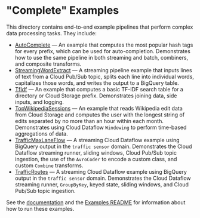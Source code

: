 <!--
    Licensed to the Apache Software Foundation (ASF) under one
    or more contributor license agreements.  See the NOTICE file
    distributed with this work for additional information
    regarding copyright ownership.  The ASF licenses this file
    to you under the Apache License, Version 2.0 (the
    "License"); you may not use this file except in compliance
    with the License.  You may obtain a copy of the License at

      http://www.apache.org/licenses/LICENSE-2.0

    Unless required by applicable law or agreed to in writing,
    software distributed under the License is distributed on an
    "AS IS" BASIS, WITHOUT WARRANTIES OR CONDITIONS OF ANY
    KIND, either express or implied.  See the License for the
    specific language governing permissions and limitations
    under the License.
-->

# "Complete" Examples

This directory contains end-to-end example pipelines that perform complex data processing tasks. They include:

<ul>
  <li><a href="https://github.com/GoogleCloudPlatform/DataflowJavaSDK/blob/master/examples/src/main/java/com/google/cloud/dataflow/examples/complete/AutoComplete.java">AutoComplete</a>
  &mdash; An example that computes the most popular hash tags for every
  prefix, which can be used for auto-completion. Demonstrates how to use the
  same pipeline in both streaming and batch, combiners, and composite
  transforms.</li>
  <li><a href="https://github.com/GoogleCloudPlatform/DataflowJavaSDK/blob/master/examples/src/main/java/com/google/cloud/dataflow/examples/complete/StreamingWordExtract.java">StreamingWordExtract</a>
  &mdash; A streaming pipeline example that inputs lines of text from a Cloud
  Pub/Sub topic, splits each line into individual words, capitalizes those
  words, and writes the output to a BigQuery table.
  </li>
  <li><a href="https://github.com/GoogleCloudPlatform/DataflowJavaSDK/blob/master/examples/src/main/java/com/google/cloud/dataflow/examples/complete/TfIdf.java">TfIdf</a>
  &mdash; An example that computes a basic TF-IDF search table for a directory or
  Cloud Storage prefix. Demonstrates joining data, side inputs, and logging.
  </li>
  <li><a href="https://github.com/GoogleCloudPlatform/DataflowJavaSDK/blob/master/examples/src/main/java/com/google/cloud/dataflow/examples/complete/TopWikipediaSessions.java">TopWikipediaSessions</a>
  &mdash; An example that reads Wikipedia edit data from Cloud Storage and
  computes the user with the longest string of edits separated by no more than
  an hour within each month. Demonstrates using Cloud Dataflow
  <code>Windowing</code> to perform time-based aggregations of data.
  </li>
  <li><a href="https://github.com/GoogleCloudPlatform/DataflowJavaSDK/blob/master/examples/src/main/java/com/google/cloud/dataflow/examples/complete/TrafficMaxLaneFlow.java">TrafficMaxLaneFlow</a>
  &mdash; A streaming Cloud Dataflow example using BigQuery output in the
  <code>traffic sensor</code> domain. Demonstrates the Cloud Dataflow streaming
  runner, sliding windows, Cloud Pub/Sub topic ingestion, the use of the
  <code>AvroCoder</code> to encode a custom class, and custom
  <code>Combine</code> transforms.
  </li>
  <li><a href="https://github.com/GoogleCloudPlatform/DataflowJavaSDK/blob/master/examples/src/main/java/com/google/cloud/dataflow/examples/complete/TrafficRoutes.java">TrafficRoutes</a>
  &mdash; A streaming Cloud Dataflow example using BigQuery output in the
  <code>traffic sensor</code> domain. Demonstrates the Cloud Dataflow streaming
  runner, <code>GroupByKey</code>, keyed state, sliding windows, and Cloud
  Pub/Sub topic ingestion.
  </li>
  </ul>

See the [documentation](https://cloud.google.com/dataflow/getting-started) and the [Examples
README](../../../../../../../../../README.md) for
information about how to run these examples.
